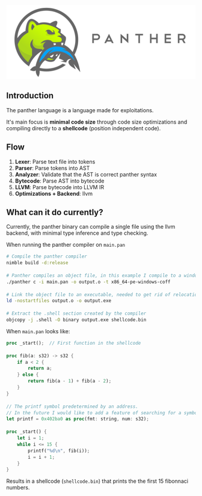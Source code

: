 <img src="./logo.svg">

## Introduction
The panther language is a language made for exploitations.

It's main focus is **minimal code size** through code size 
optimizations and compiling directly to a **shellcode** (position independent code).

## Flow

1. **Lexer**: Parse text file into tokens
2. **Parser**: Parse tokens into AST
3. **Analyzer**: Validate that the AST is correct panther syntax
4. **Bytecode**: Parse AST into bytecode
5. **LLVM**: Parse bytecode into LLVM IR
6. **Optimizations + Backend**: llvm

## What can it do currently? 
Currently, the panther binary can compile a single file using the llvm backend, with minimal type inference and type checking.

When running the panther compiler on ``main.pan``
```bash
# Compile the panther compiler
nimble build -d:release

# Panther compiles an object file, in this example I compile to a windows COFF
./panther c -i main.pan -o output.o -t x86_64-pe-windows-coff

# Link the object file to an executable, needed to get rid of relocations
ld -nostartfiles output.o -o output.exe

# Extract the .shell section created by the compiler
objcopy -j .shell -O binary output.exe shellcode.bin
```

When ``main.pan`` looks like:
```rust
proc _start();  // First function in the shellcode

proc fib(a: s32) -> s32 {
    if a < 2 {
        return a;
    } else {
        return fib(a - 1) + fib(a - 2);
    }
}

// The printf symbol predetermined by an address.
// In the future I would like to add a feature of searching for a symbol at runtime.
let printf = 0x402ba0 as proc(fmt: string, num: s32);

proc _start() {
    let i = 1;
    while i <= 15 {
        printf("%d\n", fib(i));
        i = i + 1;
    }
}
```

Results in a shellcode (``shellcode.bin``) that prints the the first 15 fibonnaci numbers.
